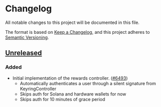 # Changelog

All notable changes to this project will be documented in this file.

The format is based on [Keep a Changelog](https://keepachangelog.com/en/1.0.0/),
and this project adheres to [Semantic Versioning](https://semver.org/spec/v2.0.0.html).

## [Unreleased]
### Added
- Initial implementation of the rewards controller. ([#6493](https://github.com/MetaMask/core/pull/6493))
  - Automatically authenticates a user through a silent signature from KeyringController
  - Skips auth for Solana and hardware wallets for now
  - Skips auth for 10 minutes of grace period

[Unreleased]: https://github.com/MetaMask/core/
